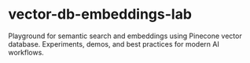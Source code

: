 # vector-db-embeddings-lab
Playground for semantic search and embeddings using Pinecone vector database. Experiments, demos, and best practices for modern AI workflows.
